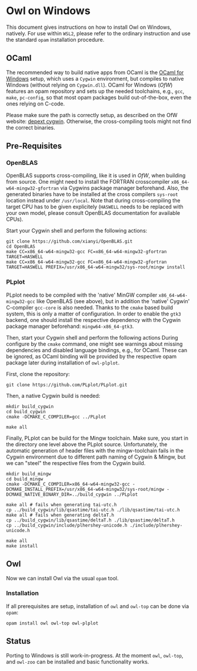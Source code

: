 # Owl on Windows

This document gives instructions on how to install Owl on Windows, natively. For use within `WSL2`, please refer to the ordinary instruction and use the standard `opam` installation procedure.

## OCaml

The recommended way to build native apps from OCaml is the [OCaml for Windows](https://fdopen.github.io/opam-repository-mingw/) setup, which uses a `Cygwin` environment, but compiles to native Windows (without relying on `Cygwin.dll`). OCaml for Windows (_OfW_) features an opam repository and sets up the needed toolchains, e.g., `gcc`, `make`, `pc-config`, so that most opam packages build out-of-the-box, even the ones relying on C-code.

Please make sure the path is correctly setup, as described on the OfW website: [depext cygwin](https://fdopen.github.io/opam-repository-mingw/depext-cygwin/). Otherwise, the cross-compiling tools might not find the correct binaries.

## Pre-Requisites

### OpenBLAS

OpenBLAS supports cross-compiling, like it is used in _OfW_, when building from source. One might need to install the FORTRAN crosscompiler `x86_64-w64-mingw32-gfortran` via Cygwins package manager beforehand. Also, the generated binaries have to be installed at the cross compilers `sys-root` location instead under `/usr/local`. Note that during cross-compiling the target CPU has to be given explicitely (`HASWELL` needs to be replaced with your own model, please consult OpenBLAS documentation for available CPUs).

Start your Cygwin shell and perform the following actions:

```
git clone https://github.com/xianyi/OpenBLAS.git
cd OpenBLAS
make CC=x86_64-w64-mingw32-gcc FC=x86_64-w64-mingw32-gfortran TARGET=HASWELL
make CC=x86_64-w64-mingw32-gcc FC=x86_64-w64-mingw32-gfortran TARGET=HASWELL PREFIX=/usr/x86_64-w64-mingw32/sys-root/mingw install
```

### PLplot

PLplot needs to be compiled with the 'native' MinGW compiler `x86_64-w64-mingw32-gcc` like OpenBLAS (see above), but in addition the 'native' Cygwin' C-compiler `gcc-core` is also needed. Thanks to the `cmake` based build system, this is only a matter of configuration.
In order to enable the `gtk3` backend, one should install the respective dependency with the Cygwin package manager beforehand: `mingw64-x86_64-gtk3`.

Then, start your Cygwin shell and perform the following actions During configure by the `cmake` command, one might see warnings about missing dependencies and disabled language bindings, e.g., for OCaml. These can be ignored, as OCaml binding will be provided by the respective opam package later during installation of `owl-plplot`.

First, clone the repository:
```
git clone https://github.com/PLplot/PLplot.git
```

Then, a native Cygwin build is needed:
```
mkdir build_cygwin
cd build_cygwin
cmake -DCMAKE_C_COMPILER=gcc ../PLplot

make all
```

Finally, PLplot can be build for the Mingw toolchain. Make sure, you start in the directory one level above the PLplot source. Unfortunately, the automatic generation of header files with the mingw-toolchain fails in the Cygwin environment due to different path naming of Cygwin & Mingw, but we can "steel" the respective files from the Cygwin build.
```
mkdir build_mingw
cd build_mingw
cmake -DCMAKE_C_COMPILER=x86_64-w64-mingw32-gcc -DCMAKE_INSTALL_PREFIX=/usr/x86_64-w64-mingw32/sys-root/mingw -DCMAKE_NATIVE_BINARY_DIR=../build_cygwin ../PLplot

make all # fails when generating tai-utc.h
cp ../build_cygwin/lib/qsastime/tai-utc.h ./lib/qsastime/tai-utc.h
make all # fails when generating deltaT.h
cp ../build_cygwin/lib/qsastime/deltaT.h ./lib/qsastime/deltaT.h
cp ../build_cygwin/include/plhershey-unicode.h ./include/plhershey-unicode.h

make all
make install
```


## Owl

Now we can install Owl via the usual `opam` tool.

### Installation

If all prerequisites are setup, installation of `owl` and `owl-top` can be done via `opam`:

```
opam install owl owl-top owl-plplot
```

## Status

Porting to Windows is still work-in-progress. At the moment `owl`, `owl-top`, and `owl-zoo` can be installed and basic functionality works.
